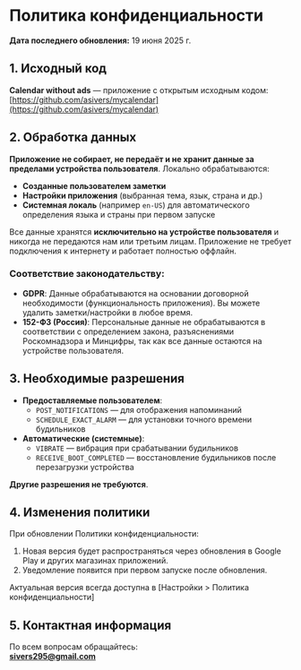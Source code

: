 # Политика конфиденциальности
**Дата последнего обновления:** 19 июня 2025 г.

## 1. Исходный код
**Calendar without ads** — приложение с открытым исходным кодом:  
[https://github.com/asivers/mycalendar](https://github.com/asivers/mycalendar)

## 2. Обработка данных
**Приложение не собирает, не передаёт и не хранит данные за пределами устройства пользователя**. Локально обрабатываются:
- **Созданные пользователем заметки**
- **Настройки приложения** (выбранная тема, язык, страна и др.)
- **Системная локаль** (например `en-US`) для автоматического определения языка и страны при первом запуске

Все данные хранятся **исключительно на устройстве пользователя** и никогда не передаются нам или третьим лицам.
Приложение не требует подключения к интернету и работает полностью оффлайн.

### Соответствие законодательству:
- **GDPR**: Данные обрабатываются на основании договорной необходимости (функциональность приложения). Вы можете удалить заметки/настройки в любое время.
- **152-ФЗ (Россия)**: Персональные данные не обрабатываются в соответствии с определением закона, разъяснениями Роскомнадзора и Минцифры, так как все данные остаются на устройстве пользователя.

## 3. Необходимые разрешения
- **Предоставляемые пользователем**:
    - `POST_NOTIFICATIONS` — для отображения напоминаний
    - `SCHEDULE_EXACT_ALARM` — для установки точного времени будильников
- **Автоматические (системные)**:
    - `VIBRATE` — вибрация при срабатывании будильников
    - `RECEIVE_BOOT_COMPLETED` — восстановление будильников после перезагрузки устройства

**Другие разрешения не требуются**.

## 4. Изменения политики
При обновлении Политики конфиденциальности:
1. Новая версия будет распространяться через обновления в Google Play и других магазинах приложений.
2. Уведомление появится при первом запуске после обновления.

Актуальная версия всегда доступна в [Настройки > Политика конфиденциальности]

## 5. Контактная информация
По всем вопросам обращайтесь:  
**sivers295@gmail.com**
